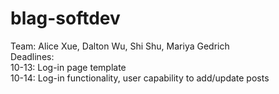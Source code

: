 # blag-softdev
Team: Alice Xue, Dalton Wu, Shi Shu, Mariya Gedrich
<br>
Deadlines:
<br>
10-13: Log-in page template <br>
10-14: Log-in functionality, user capability to add/update posts<br>
